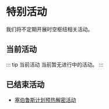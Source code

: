 # 特别活动

我们将不定期开展时空枢纽相关活动。

## 当前活动

::: tip 当前活动
当前暂无进行中的活动。
:::

## 已结束活动

- [塞伯鲁斯计划预热解密活动](/secret/document/project-cerberus/)
